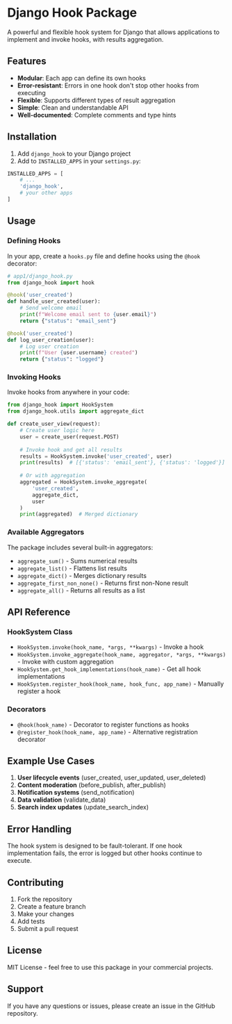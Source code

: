 # Django Hook Package

A powerful and flexible hook system for Django that allows applications to implement and invoke hooks, with results aggregation.

## Features

- **Modular**: Each app can define its own hooks
- **Error-resistant**: Errors in one hook don't stop other hooks from executing
- **Flexible**: Supports different types of result aggregation
- **Simple**: Clean and understandable API
- **Well-documented**: Complete comments and type hints

## Installation

1. Add `django_hook` to your Django project
2. Add to `INSTALLED_APPS` in your `settings.py`:

```python
INSTALLED_APPS = [
    # ...
    'django_hook',
    # your other apps
]
```

## Usage

### Defining Hooks

In your app, create a `hooks.py` file and define hooks using the `@hook` decorator:

```python
# app1/django_hook.py
from django_hook import hook

@hook('user_created')
def handle_user_created(user):
    # Send welcome email
    print(f"Welcome email sent to {user.email}")
    return {"status": "email_sent"}

@hook('user_created')
def log_user_creation(user):
    # Log user creation
    print(f"User {user.username} created")
    return {"status": "logged"}
```

### Invoking Hooks

Invoke hooks from anywhere in your code:

```python
from django_hook import HookSystem
from django_hook.utils import aggregate_dict

def create_user_view(request):
    # Create user logic here
    user = create_user(request.POST)
    
    # Invoke hook and get all results
    results = HookSystem.invoke('user_created', user)
    print(results)  # [{'status': 'email_sent'}, {'status': 'logged'}]
    
    # Or with aggregation
    aggregated = HookSystem.invoke_aggregate(
        'user_created', 
        aggregate_dict, 
        user
    )
    print(aggregated)  # Merged dictionary
```

### Available Aggregators

The package includes several built-in aggregators:

- `aggregate_sum()` - Sums numerical results
- `aggregate_list()` - Flattens list results
- `aggregate_dict()` - Merges dictionary results
- `aggregate_first_non_none()` - Returns first non-None result
- `aggregate_all()` - Returns all results as a list

## API Reference

### HookSystem Class

- `HookSystem.invoke(hook_name, *args, **kwargs)` - Invoke a hook
- `HookSystem.invoke_aggregate(hook_name, aggregator, *args, **kwargs)` - Invoke with custom aggregation
- `HookSystem.get_hook_implementations(hook_name)` - Get all hook implementations
- `HookSystem.register_hook(hook_name, hook_func, app_name)` - Manually register a hook

### Decorators

- `@hook(hook_name)` - Decorator to register functions as hooks
- `@register_hook(hook_name, app_name)` - Alternative registration decorator

## Example Use Cases

1. **User lifecycle events** (user_created, user_updated, user_deleted)
2. **Content moderation** (before_publish, after_publish)
3. **Notification systems** (send_notification)
4. **Data validation** (validate_data)
5. **Search index updates** (update_search_index)

## Error Handling

The hook system is designed to be fault-tolerant. If one hook implementation fails, the error is logged but other hooks continue to execute.

## Contributing

1. Fork the repository
2. Create a feature branch
3. Make your changes
4. Add tests
5. Submit a pull request

## License

MIT License - feel free to use this package in your commercial projects.

## Support

If you have any questions or issues, please create an issue in the GitHub repository.